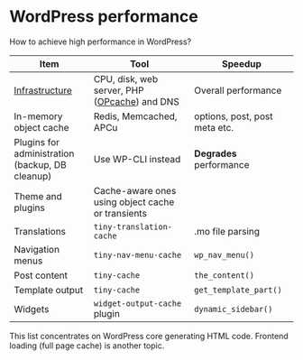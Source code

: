# WordPress performance

How to achieve high performance in WordPress?

| Item                          | Tool                               | Speedup                       |
| ----------------------------- | ---------------------------------- | ----------------------------- |
| [Infrastructure](/WordPress-stack.md) | CPU, disk, web server, PHP ([OPcache](http://php.net/manual/en/opcache.configuration.php#ini.opcache.validate-timestamps)) and DNS | Overall performance |
| In-memory object cache        | Redis, Memcached, APCu             | options, post, post meta etc. |
| Plugins for administration<br>(backup, DB cleanup) | Use WP-CLI instead | **Degrades** performance |
| Theme and plugins             | Cache-aware ones using object cache or transients |                |
| Translations                  | `tiny-translation-cache`           | .mo file parsing              |
| Navigation menus              | `tiny-nav-menu-cache`              | `wp_nav_menu()`               |
| Post content                  | `tiny-cache`                       | `the_content()`               |
| Template output               | `tiny-cache`                       | `get_template_part()`         |
| Widgets                       | `widget-output-cache` plugin       | `dynamic_sidebar()`           |

This list concentrates on WordPress core generating HTML code.
Frontend loading (full page cache) is another topic.
